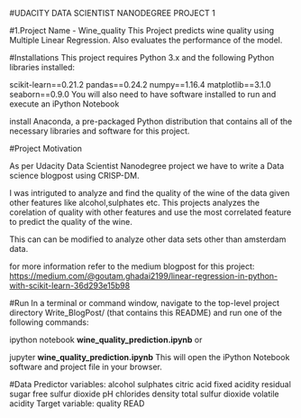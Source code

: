 #UDACITY DATA SCIENTIST NANODEGREE PROJECT 1

#1.Project Name - Wine_quality
This Project predicts wine quality using Multiple Linear Regression.
Also evaluates the performance of the model.

#Installations
This project requires Python 3.x and the following Python libraries installed:

scikit-learn==0.21.2
pandas==0.24.2
numpy==1.16.4
matplotlib==3.1.0
seaborn==0.9.0
You will also need to have software installed to run and execute an iPython Notebook

install Anaconda, a pre-packaged Python distribution that contains all of the necessary libraries and software for this project.

#Project Motivation

As per Udacity Data Scientist Nanodegree project  we have to write a Data science blogpost using CRISP-DM.

I was intriguted to analyze and find the quality of the wine of the data given other features like alcohol,sulphates etc.
This projects analyzes the corelation of quality with other features and use the most correlated feature to predict the quality of the wine. 

This can can be modified to analyze other data sets other than amsterdam data.

for more information refer to the medium blogpost for this project: https://medium.com/@goutam.ghadai2199/linear-regression-in-python-with-scikit-learn-36d293e15b98

#Run
In a terminal or command window, navigate to the top-level project directory Write_BlogPost/ (that contains this README) and run one of the following commands:

ipython notebook **wine_quality_prediction.ipynb**
or

jupyter **wine_quality_prediction.ipynb**
This will open the iPython Notebook software and project file in your browser.

#Data
Predictor variables:
	alcohol
	sulphates
	citric acid
	fixed acidity
	residual sugar
	free sulfur dioxide
	pH
	chlorides
	density
	total sulfur dioxide
	volatile acidity
Target variable:
	quality
READ
